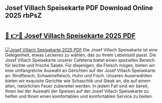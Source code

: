 ## Josef Villach Speisekarte PDF Download Online 2025 rbPsZ

# <h2><a href="http://gcckef.nevu.top/?p=Josef+Villach+Speisekarte">🔗 👉🔴 Josef Villach Speisekarte 2025 PDF</a></h2>

[![Josef Villach Speisekarte 2025 PDF](https://i.imgur.com/dBaPXMq.png)](http://gcckef.nevu.top/?p=Josef+Villach+Speisekarte)
Die Josef Villach Speisekarte ist eine Gelegenheit, etwas Leckeres zu wählen, das zu Ihrem Lebensstil passt. Die Josef Villach Speisekarte unserer Cafeteria bietet einen speziellen Bereich für leichte und frische Salate. Für diejenigen, die Fleisch mögen, bieten wir eine umfangreiche Auswahl an Gerichten auf der Josef Villach Speisekarte an: Rindfleisch, Schweinefleisch, Huhn und Fisch. Unseren Auserwählten bieten wir exquisite Gerichte wie Schaschlik und Steak an, die auf einem alten, natürlichen Feuer zubereitet werden. In jedem Fall sind wir bereit, Ihnen bei der Auswahl der Speisen auf der Josef Villach Speisekarte zu helfen und Ihnen einen komfortablen und komfortablen Service zu bieten.
